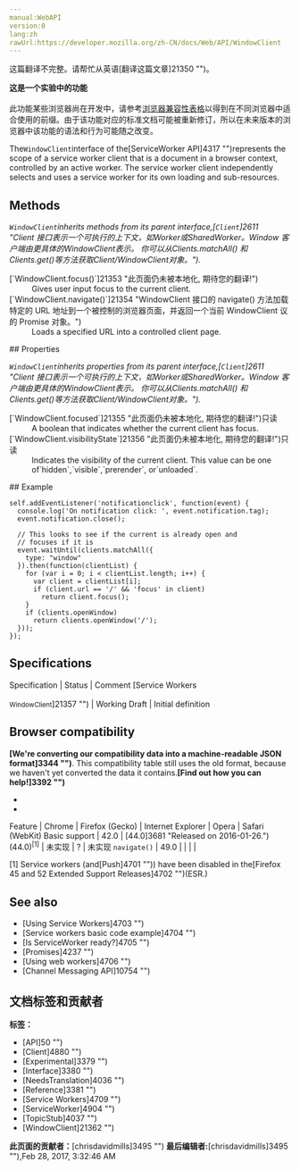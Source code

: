 ```yaml
---
manual:WebAPI
version:0
lang:zh
rawUrl:https://developer.mozilla.org/zh-CN/docs/Web/API/WindowClient
---
```




这篇翻译不完整。请帮忙从英语[翻译这篇文章]21350 "")。






**这是一个实验中的功能**<br></br>此功能某些浏览器尚在开发中，请参考[浏览器兼容性表格](%3311#Browser_compatibility "")以得到在不同浏览器中适合使用的前缀。由于该功能对应的标准文档可能被重新修订，所以在未来版本的浏览器中该功能的语法和行为可能随之改变。




The`WindowClient`interface of the[ServiceWorker API]4317 "")represents the scope of a service worker client that is a document in a browser context, controlled by an active worker. The service worker client independently selects and uses a service worker for its own loading and sub-resources.


## Methods<a name="Methods"></a>


<em>`WindowClient`inherits methods from its parent interface,[`Client`]2611 "Client 接口表示一个可执行的上下文，如Worker或SharedWorker。Window 客户端由更具体的WindowClient表示。 你可以从Clients.matchAll() 和Clients.get()等方法获取Client/WindowClient对象。").</em>

<dl><dt id=''>[`WindowClient.focus()`]21353 "此页面仍未被本地化, 期待您的翻译!")</dt><dd>Gives user input focus to the current client.</dd><dt id=''>[`WindowClient.navigate()`]21354 "WindowClient 接口的 navigate() 方法加载特定的 URL 地址到一个被控制的浏览器页面，并返回一个当前 WindowClient 议的 Promise 对象。")</dt><dd>Loads a specified URL into a controlled client page.</dd></dl>
## Properties<a name="Properties"></a>


<em>`WindowClient`inherits properties from its parent interface,[`Client`]2611 "Client 接口表示一个可执行的上下文，如Worker或SharedWorker。Window 客户端由更具体的WindowClient表示。 你可以从Clients.matchAll() 和Clients.get()等方法获取Client/WindowClient对象。").</em>

<dl><dt id=''>[`WindowClient.focused`]21355 "此页面仍未被本地化, 期待您的翻译!")只读</dt><dd>A boolean that indicates whether the current client has focus.</dd><dt id=''>[`WindowClient.visibilityState`]21356 "此页面仍未被本地化, 期待您的翻译!")只读</dt><dd>Indicates the visibility of the current client. This value can be one of`hidden`,`visible`,`prerender`, or`unloaded`.</dd></dl>
## Example<a name="Example"></a>

```
self.addEventListener('notificationclick', function(event) {
  console.log('On notification click: ', event.notification.tag);
  event.notification.close();

  // This looks to see if the current is already open and
  // focuses if it is
  event.waitUntil(clients.matchAll({
    type: "window"
  }).then(function(clientList) {
    for (var i = 0; i < clientList.length; i++) {
      var client = clientList[i];
      if (client.url == '/' && 'focus' in client)
        return client.focus();
    }
    if (clients.openWindow)
      return clients.openWindow('/');
  }));
});
```

## Specifications<a name="Specifications"></a>
Specification | Status | Comment 
[Service Workers<br></br><small>WindowClient</small>]21357 "") | Working Draft | Initial definition 


## Browser compatibility<a name="Browser_compatibility"></a>


**[We&#39;re converting our compatibility data into a machine-readable JSON format]3344 "")**. This compatibility table still uses the old format, because we haven&#39;t yet converted the data it contains.**[Find out how you can help!]3392 "")**


* 
* 
Feature | Chrome | Firefox (Gecko) | Internet Explorer | Opera | Safari (WebKit) 
Basic support | 42.0 | [44.0]3681 "Released on 2016-01-26.")(44.0)<sup>[1]</sup> | 未实现 | ? | 未实现 
`navigate()` | 49.0 |  |  |  |  






[1] Service workers (and[Push]4701 "")) have been disabled in the[Firefox 45 and 52 Extended Support Releases]4702 "")(ESR.)


## See also<a name="See_also"></a>

* [Using Service Workers]4703 "")
* [Service workers basic code example]4704 "")
* [Is ServiceWorker ready?]4705 "")
* [Promises]4237 "")
* [Using web workers]4706 "")
* [Channel Messaging API]10754 "")



## 文档标签和贡献者
**标签：**
* [API]50 "")
* [Client]4880 "")
* [Experimental]3379 "")
* [Interface]3380 "")
* [NeedsTranslation]4036 "")
* [Reference]3381 "")
* [Service Workers]4709 "")
* [ServiceWorker]4904 "")
* [TopicStub]4037 "")
* [WindowClient]21362 "")

**此页面的贡献者：**[chrisdavidmills]3495 "")
**最后编辑者:**[chrisdavidmills]3495 ""),<time>Feb 28, 2017, 3:32:46 AM</time>


